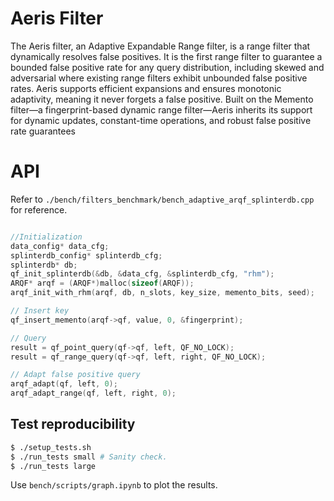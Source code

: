 # Aeris Filter

The Aeris filter, an Adaptive Expandable Range filter, is a range filter that dynamically resolves false positives. It is the first range filter to guarantee a bounded false positive rate for any query distribution, including skewed and adversarial where existing range filters exhibit unbounded false positive rates. Aeris supports efficient expansions and ensures monotonic adaptivity, meaning it never forgets a false positive. Built on the Memento filter—a fingerprint-based dynamic range filter—Aeris inherits its support for dynamic updates, constant-time operations, and robust false positive rate guarantees

# API

Refer to `./bench/filters_benchmark/bench_adaptive_arqf_splinterdb.cpp` for reference.

```cpp

//Initialization
data_config* data_cfg;
splinterdb_config* splinterdb_cfg;
splinterdb* db;
qf_init_splinterdb(&db, &data_cfg, &splinterdb_cfg, "rhm");
ARQF* arqf = (ARQF*)malloc(sizeof(ARQF));
arqf_init_with_rhm(arqf, db, n_slots, key_size, memento_bits, seed);

// Insert key
qf_insert_memento(arqf->qf, value, 0, &fingerprint);

// Query
result = qf_point_query(qf->qf, left, QF_NO_LOCK);
result = qf_range_query(qf->qf, left, right, QF_NO_LOCK);

// Adapt false positive query
arqf_adapt(qf, left, 0);
arqf_adapt_range(qf, left, right, 0);

```



## Test reproducibility

```bash
$ ./setup_tests.sh
$ ./run_tests small # Sanity check.
$ ./run_tests large
```

Use `bench/scripts/graph.ipynb` to plot the results.
